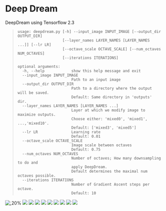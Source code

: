 # Deep Dream
DeepDream using Tensorflow 2.3<br>
>     usage: deepdream.py [-h] --input_image INPUT_IMAGE [--output_dir OUTPUT_DIR]
>                         [--layer_names LAYER_NAMES [LAYER_NAMES ...]] [--lr LR]
>                         [--octave_scale OCTAVE_SCALE] [--num_octaves NUM_OCTAVES]
>                         [--iterations ITERATIONS]
>     
>     optional arguments:
>       -h, --help            show this help message and exit
>       --input_image INPUT_IMAGE
>                             Path to an input image
>       --output_dir OUTPUT_DIR
>                             Path to a directory where the output will be saved.
>                             Default: Same directory in 'outputs' dir.
>       --layer_names LAYER_NAMES [LAYER_NAMES ...]
>                             Layer at which we modify image to maximize outputs.
>                             Choose either: 'mixed0', 'mixed1', ...,'mixed10'.
>                             Default: ['mixed3', 'mixed5']
>       --lr LR               Learning rate
>                             Default: 0.01
>       --octave_scale OCTAVE_SCALE
>                             Image scale between octaves
>                             Default: 0.75
>       --num_octaves NUM_OCTAVES
>                             Number of octaves; How many downsampling to do and
>                             apply DeepDream.
>                             Default determines the maximal num octaves possible.
>       --iterations ITERATIONS
>                             Number of Gradient Ascent steps per octave.
>                             Default: 10
>
>     
![,20%](./examples/gyeongbokgung_palace_seoul_korea.jpg) ![](examples/gyeongbokgung_palace_seoul_korea_mixed3_mixed5_output.jpg)
![](./examples/seoul_night.jpg) ![](./examples/seoul_night_mixed0_mixed1_output.jpg)
![](./examples/jerusalem.jpg) ![](./examples/jerusalem_mixed0_mixed1_mixed2_output.jpg)
![](./examples/china2.jpg) ![](./examples/china2_mixed3_mixed5_output.jpg)
![](./examples/china1.jpg) ![](./examples/china1_mixed3_mixed5_output.jpg)